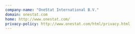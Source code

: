 ```yaml
---
company-name: "OneStat International B.V."
domain: onestat.com
home: http://www.onestat.com/
privacy-policy: http://www.onestat.com/html/privacy.html
---
```




